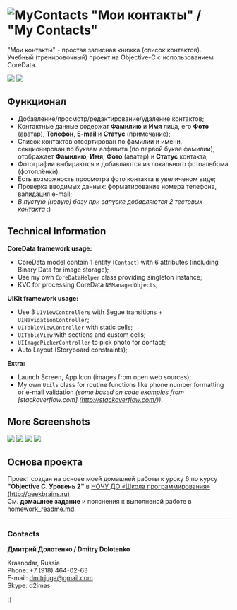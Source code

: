 # ![MyContacts](https://github.com/DmitrJuga/MyContacts/blob/master/myContacts/Images.xcassets/AppIcon.appiconset/mzl.fbquoxfc-29@2x.png) "Мои контакты" / "My Contacts"

"Мои контакты" - простая записная книжка (cписок контактов).    
Учебный (тренировочный) проект на Objective-C c использованием CoreData.

![](https://github.com/DmitrJuga/MyContacts/blob/master/screenshots/screenshot1.png)
![](https://github.com/DmitrJuga/MyContacts/blob/master/screenshots/screenshot2.png)

## Функционал

- Добавление/просмотр/редактирование/удаление контактов;
- Контактные данные содержат **Фамилию** и **Имя** лица, его **Фото** (аватар), **Телефон**, **E-mail** и **Статус** (примечание);
- Список контактов отсортирован по фамилии и имени, секционирован по буквам алфавита (по первой букве фамилии), отображает **Фамилию**, **Имя**, **Фото** (аватар) и **Статус** контакта;
- Фотографии выбираются и добавляются из локального фотоальбома (фотоплёнки);
- Есть возможность просмотра фото контакта в увеличеном виде;
- Проверка вводимых данных: форматирование номера телефона, валидация e-mail;
- *В пустую (новую) базу при запуске добавляются 2 тестовых контакта* :)

## Technical Information

**CoreData framework usage:**
- CoreData model contain 1 entity (`Сontact`) with 6 attributes (including Binary Data for image storage);
- Use my own `CoreDataHelper` class providing singleton instance;
- KVC for processing CoreData `NSManagedObjects`;   

**UIKit framework usage:**
- Use 3 `UIViewController`s with Segue transitions + `UINavigationController`;
- `UITableViewController` with static cells;
- `UITableView` with sections and custom cells;
- `UIImagePickerController` to pick photo for contact;
- Auto Layout (Storyboard constraints);   

**Extra:**
- Launch Screen, App Icon (images from open web sources);
- My own `Utils` class for routine functions like phone number formatting or e-mail validation _(some based on code examples from [stackoverflow.com] (http://stackoverflow.com/))_.

## More Screenshots

![](https://github.com/DmitrJuga/MyContacts/blob/master/screenshots/screenshot3.png)
![](https://github.com/DmitrJuga/MyContacts/blob/master/screenshots/screenshot6.png)
![](https://github.com/DmitrJuga/MyContacts/blob/master/screenshots/screenshot4.png)
![](https://github.com/DmitrJuga/MyContacts/blob/master/screenshots/screenshot5.png)


## Основа проекта

Проект создан на основе моей домашней работы к уроку 6 по курсу **"Objective C. Уровень 2"** в [НОЧУ ДО «Школа программирования» (http://geekbrains.ru)](http://geekbrains.ru/)   
См. **домашнее задание** и пояснения к выполненой работе в [homework_readme.md](https://github.com/DmitrJuga/MyContacts/blob/master/homework_readme.md).

---

### Contacts

**Дмитрий Долотенко / Dmitry Dolotenko**

Krasnodar, Russia   
Phone: +7 (918) 464-02-63   
E-mail: <dmitrjuga@gmail.com>   
Skype: d2imas

:]

